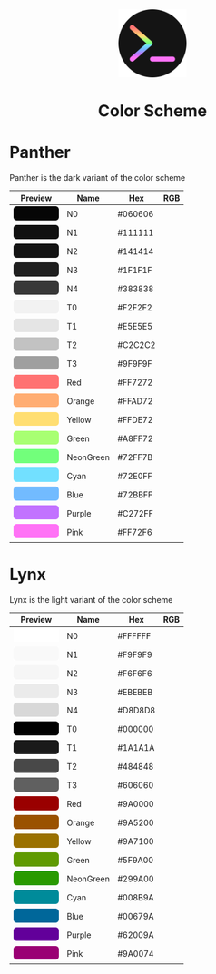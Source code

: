 <div align="center">

  <img src="https://raw.githubusercontent.com/Mono-Code-Scheme/assets/refs/heads/main/logos/logo-round.svg" width="120">
  
  # Color Scheme
</div>

# Panther
Panther is the dark variant of the color scheme

|Preview|Name|Hex|RGB|
|--|--|--|--|
| <img src="https://raw.githubusercontent.com/Mono-Code-Scheme/assets/refs/heads/main/colors/panther/n0.svg" width="80">|N0|#060606 | |
| <img src="https://raw.githubusercontent.com/Mono-Code-Scheme/assets/refs/heads/main/colors/panther/n1.svg" width="80">|N1|#111111 | |
| <img src="https://raw.githubusercontent.com/Mono-Code-Scheme/assets/refs/heads/main/colors/panther/n2.svg" width="80">|N2|#141414 | |
| <img src="https://raw.githubusercontent.com/Mono-Code-Scheme/assets/refs/heads/main/colors/panther/n3.svg" width="80">|N3|#1F1F1F | |
| <img src="https://raw.githubusercontent.com/Mono-Code-Scheme/assets/refs/heads/main/colors/panther/n4.svg" width="80">|N4|#383838 | |
| <img src="https://raw.githubusercontent.com/Mono-Code-Scheme/assets/refs/heads/main/colors/panther/t0.svg" width="80">|T0|#F2F2F2 | |
| <img src="https://raw.githubusercontent.com/Mono-Code-Scheme/assets/refs/heads/main/colors/panther/t1.svg" width="80">|T1|#E5E5E5 | |
| <img src="https://raw.githubusercontent.com/Mono-Code-Scheme/assets/refs/heads/main/colors/panther/t2.svg" width="80">|T2|#C2C2C2 | |
| <img src="https://raw.githubusercontent.com/Mono-Code-Scheme/assets/refs/heads/main/colors/panther/t3.svg" width="80">|T3|#9F9F9F | |
| <img src="https://raw.githubusercontent.com/Mono-Code-Scheme/assets/refs/heads/main/colors/panther/red.svg" width="80">|Red|#FF7272 | |
| <img src="https://raw.githubusercontent.com/Mono-Code-Scheme/assets/refs/heads/main/colors/panther/orange.svg" width="80">|Orange|#FFAD72 | |
| <img src="https://raw.githubusercontent.com/Mono-Code-Scheme/assets/refs/heads/main/colors/panther/yellow.svg" width="80">|Yellow|#FFDE72 | |
| <img src="https://raw.githubusercontent.com/Mono-Code-Scheme/assets/refs/heads/main/colors/panther/green.svg" width="80">|Green|#A8FF72 | |
| <img src="https://raw.githubusercontent.com/Mono-Code-Scheme/assets/refs/heads/main/colors/panther/neon-green.svg" width="80">|NeonGreen|#72FF7B | |
| <img src="https://raw.githubusercontent.com/Mono-Code-Scheme/assets/refs/heads/main/colors/panther/cyan.svg" width="80">|Cyan|#72E0FF | |
| <img src="https://raw.githubusercontent.com/Mono-Code-Scheme/assets/refs/heads/main/colors/panther/blue.svg" width="80">|Blue|#72BBFF | |
| <img src="https://raw.githubusercontent.com/Mono-Code-Scheme/assets/refs/heads/main/colors/panther/purple.svg" width="80">|Purple|#C272FF | |
| <img src="https://raw.githubusercontent.com/Mono-Code-Scheme/assets/refs/heads/main/colors/panther/pink.svg" width="80">|Pink|#FF72F6 | |


# Lynx
Lynx is the light variant of the color scheme


|Preview|Name|Hex|RGB|
|--|--|--|--|
| <img src="https://raw.githubusercontent.com/Mono-Code-Scheme/assets/refs/heads/main/colors/lynx/n0.svg" width="80">|N0|#FFFFFF | |
| <img src="https://raw.githubusercontent.com/Mono-Code-Scheme/assets/refs/heads/main/colors/lynx/n1.svg" width="80">|N1|#F9F9F9 | |
| <img src="https://raw.githubusercontent.com/Mono-Code-Scheme/assets/refs/heads/main/colors/lynx/n2.svg" width="80">|N2|#F6F6F6 | |
| <img src="https://raw.githubusercontent.com/Mono-Code-Scheme/assets/refs/heads/main/colors/lynx/n3.svg" width="80">|N3|#EBEBEB | |
| <img src="https://raw.githubusercontent.com/Mono-Code-Scheme/assets/refs/heads/main/colors/lynx/n4.svg" width="80">|N4|#D8D8D8 | |
| <img src="https://raw.githubusercontent.com/Mono-Code-Scheme/assets/refs/heads/main/colors/lynx/t0.svg" width="80">|T0|#000000 | |
| <img src="https://raw.githubusercontent.com/Mono-Code-Scheme/assets/refs/heads/main/colors/lynx/t1.svg" width="80">|T1|#1A1A1A | |
| <img src="https://raw.githubusercontent.com/Mono-Code-Scheme/assets/refs/heads/main/colors/lynx/t2.svg" width="80">|T2|#484848 | |
| <img src="https://raw.githubusercontent.com/Mono-Code-Scheme/assets/refs/heads/main/colors/lynx/t3.svg" width="80">|T3|#606060 | |
| <img src="https://raw.githubusercontent.com/Mono-Code-Scheme/assets/refs/heads/main/colors/lynx/red.svg" width="80">|Red|#9A0000 | |
| <img src="https://raw.githubusercontent.com/Mono-Code-Scheme/assets/refs/heads/main/colors/lynx/orange.svg" width="80">|Orange|#9A5200 | |
| <img src="https://raw.githubusercontent.com/Mono-Code-Scheme/assets/refs/heads/main/colors/lynx/yellow.svg" width="80">|Yellow|#9A7100 | |
| <img src="https://raw.githubusercontent.com/Mono-Code-Scheme/assets/refs/heads/main/colors/lynx/green.svg" width="80">|Green|#5F9A00 | |
| <img src="https://raw.githubusercontent.com/Mono-Code-Scheme/assets/refs/heads/main/colors/lynx/neon-green.svg" width="80">|NeonGreen|#299A00 | |
| <img src="https://raw.githubusercontent.com/Mono-Code-Scheme/assets/refs/heads/main/colors/lynx/cyan.svg" width="80">|Cyan|#008B9A | |
| <img src="https://raw.githubusercontent.com/Mono-Code-Scheme/assets/refs/heads/main/colors/lynx/blue.svg" width="80">|Blue|#00679A | |
| <img src="https://raw.githubusercontent.com/Mono-Code-Scheme/assets/refs/heads/main/colors/lynx/purple.svg" width="80"> |Purple|#62009A | |
| <img src="https://raw.githubusercontent.com/Mono-Code-Scheme/assets/refs/heads/main/colors/lynx/pink.svg" width="80">|Pink|#9A0074 | |
